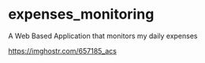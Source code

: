 # expenses_monitoring
A Web Based Application that monitors my daily expenses

https://imghostr.com/657185_acs
